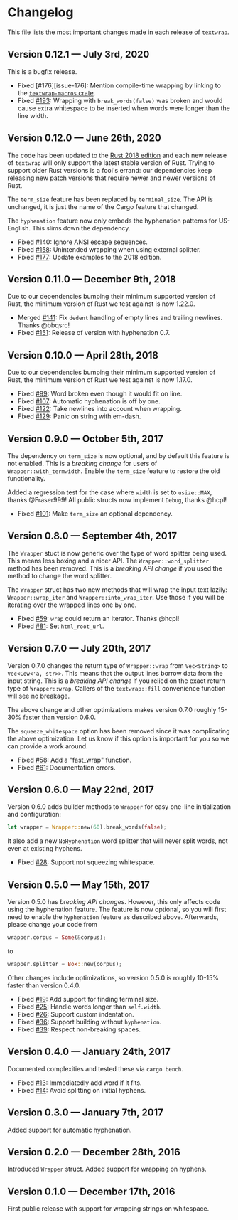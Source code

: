 # Changelog

This file lists the most important changes made in each release of
`textwrap`.

## Version 0.12.1 — July 3rd, 2020

This is a bugfix release.

* Fixed [#176][issue-176]: Mention compile-time wrapping by linking to
  the [`textwrap-macros` crate].
* Fixed [#193][issue-193]: Wrapping with `break_words(false)` was
  broken and would cause extra whitespace to be inserted when words
  were longer than the line width.

## Version 0.12.0 — June 26th, 2020

The code has been updated to the [Rust 2018 edition][rust-2018] and
each new release of `textwrap` will only support the latest stable
version of Rust. Trying to support older Rust versions is a fool's
errand: our dependencies keep releasing new patch versions that
require newer and newer versions of Rust.

The `term_size` feature has been replaced by `terminal_size`. The API
is unchanged, it is just the name of the Cargo feature that changed.

The `hyphenation` feature now only embeds the hyphenation patterns for
US-English. This slims down the dependency.

* Fixed [#140][issue-140]: Ignore ANSI escape sequences.
* Fixed [#158][issue-158]: Unintended wrapping when using external splitter.
* Fixed [#177][issue-177]: Update examples to the 2018 edition.

## Version 0.11.0 — December 9th, 2018

Due to our dependencies bumping their minimum supported version of
Rust, the minimum version of Rust we test against is now 1.22.0.

* Merged [#141][issue-141]: Fix `dedent` handling of empty lines and
  trailing newlines. Thanks @bbqsrc!
* Fixed [#151][issue-151]: Release of version with hyphenation 0.7.

## Version 0.10.0 — April 28th, 2018

Due to our dependencies bumping their minimum supported version of
Rust, the minimum version of Rust we test against is now 1.17.0.

* Fixed [#99][issue-99]: Word broken even though it would fit on line.
* Fixed [#107][issue-107]: Automatic hyphenation is off by one.
* Fixed [#122][issue-122]: Take newlines into account when wrapping.
* Fixed [#129][issue-129]: Panic on string with em-dash.

## Version 0.9.0 — October 5th, 2017

The dependency on `term_size` is now optional, and by default this
feature is not enabled. This is a *breaking change* for users of
`Wrapper::with_termwidth`. Enable the `term_size` feature to restore
the old functionality.

Added a regression test for the case where `width` is set to
`usize::MAX`, thanks @Fraser999! All public structs now implement
`Debug`, thanks @hcpl!

* Fixed [#101][issue-101]: Make `term_size` an optional dependency.

## Version 0.8.0 — September 4th, 2017

The `Wrapper` stuct is now generic over the type of word splitter
being used. This means less boxing and a nicer API. The
`Wrapper::word_splitter` method has been removed. This is a *breaking
API change* if you used the method to change the word splitter.

The `Wrapper` struct has two new methods that will wrap the input text
lazily: `Wrapper::wrap_iter` and `Wrapper::into_wrap_iter`. Use those
if you will be iterating over the wrapped lines one by one.

* Fixed [#59][issue-59]: `wrap` could return an iterator. Thanks
  @hcpl!
* Fixed [#81][issue-81]: Set `html_root_url`.

## Version 0.7.0 — July 20th, 2017

Version 0.7.0 changes the return type of `Wrapper::wrap` from
`Vec<String>` to `Vec<Cow<'a, str>>`. This means that the output lines
borrow data from the input string. This is a *breaking API change* if
you relied on the exact return type of `Wrapper::wrap`. Callers of the
`textwrap::fill` convenience function will see no breakage.

The above change and other optimizations makes version 0.7.0 roughly
15-30% faster than version 0.6.0.

The `squeeze_whitespace` option has been removed since it was
complicating the above optimization. Let us know if this option is
important for you so we can provide a work around.

* Fixed [#58][issue-58]: Add a "fast_wrap" function.
* Fixed [#61][issue-61]: Documentation errors.

## Version 0.6.0 — May 22nd, 2017

Version 0.6.0 adds builder methods to `Wrapper` for easy one-line
initialization and configuration:

```rust
let wrapper = Wrapper::new(60).break_words(false);
```

It also add a new `NoHyphenation` word splitter that will never split
words, not even at existing hyphens.

* Fixed [#28][issue-28]: Support not squeezing whitespace.

## Version 0.5.0 — May 15th, 2017

Version 0.5.0 has *breaking API changes*. However, this only affects
code using the hyphenation feature. The feature is now optional, so
you will first need to enable the `hyphenation` feature as described
above. Afterwards, please change your code from
```rust
wrapper.corpus = Some(&corpus);
```
to
```rust
wrapper.splitter = Box::new(corpus);
```

Other changes include optimizations, so version 0.5.0 is roughly
10-15% faster than version 0.4.0.

* Fixed [#19][issue-19]: Add support for finding terminal size.
* Fixed [#25][issue-25]: Handle words longer than `self.width`.
* Fixed [#26][issue-26]: Support custom indentation.
* Fixed [#36][issue-36]: Support building without `hyphenation`.
* Fixed [#39][issue-39]: Respect non-breaking spaces.

## Version 0.4.0 — January 24th, 2017

Documented complexities and tested these via `cargo bench`.

* Fixed [#13][issue-13]: Immediatedly add word if it fits.
* Fixed [#14][issue-14]: Avoid splitting on initial hyphens.

## Version 0.3.0 — January 7th, 2017

Added support for automatic hyphenation.

## Version 0.2.0 — December 28th, 2016

Introduced `Wrapper` struct. Added support for wrapping on hyphens.

## Version 0.1.0 — December 17th, 2016

First public release with support for wrapping strings on whitespace.

[rust-2018]: https://doc.rust-lang.org/edition-guide/rust-2018/
[`textwrap-macros` crate]: https://crates.io/crates/textwrap-macros

[issue-13]: https://github.com/mgeisler/textwrap/issues/13
[issue-14]: https://github.com/mgeisler/textwrap/issues/14
[issue-19]: https://github.com/mgeisler/textwrap/issues/19
[issue-25]: https://github.com/mgeisler/textwrap/issues/25
[issue-26]: https://github.com/mgeisler/textwrap/issues/26
[issue-28]: https://github.com/mgeisler/textwrap/issues/28
[issue-36]: https://github.com/mgeisler/textwrap/issues/36
[issue-39]: https://github.com/mgeisler/textwrap/issues/39
[issue-58]: https://github.com/mgeisler/textwrap/issues/58
[issue-59]: https://github.com/mgeisler/textwrap/issues/59
[issue-61]: https://github.com/mgeisler/textwrap/issues/61
[issue-81]: https://github.com/mgeisler/textwrap/issues/81
[issue-99]: https://github.com/mgeisler/textwrap/issues/99
[issue-101]: https://github.com/mgeisler/textwrap/issues/101
[issue-107]: https://github.com/mgeisler/textwrap/issues/107
[issue-122]: https://github.com/mgeisler/textwrap/issues/122
[issue-129]: https://github.com/mgeisler/textwrap/issues/129
[issue-140]: https://github.com/mgeisler/textwrap/issues/140
[issue-141]: https://github.com/mgeisler/textwrap/issues/141
[issue-151]: https://github.com/mgeisler/textwrap/issues/151
[issue-158]: https://github.com/mgeisler/textwrap/issues/158
[issue-177]: https://github.com/mgeisler/textwrap/issues/177
[issue-193]: https://github.com/mgeisler/textwrap/issues/193
